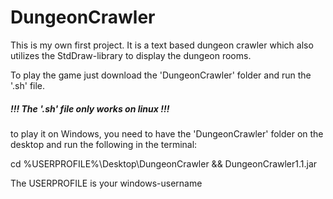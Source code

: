 # DungeonCrawler
This is my own first project.
It is a text based dungeon crawler which also utilizes the StdDraw-library to display the dungeon rooms.

To play the game just download the 'DungeonCrawler' folder and run the '.sh' file.
##### !!! The '.sh' file only works on linux !!!
to play it on Windows, you need to have the 'DungeonCrawler' folder on the desktop and run the following in the terminal:

cd %USERPROFILE%\Desktop\DungeonCrawler && DungeonCrawler1.1.jar

The USERPROFILE is your windows-username
